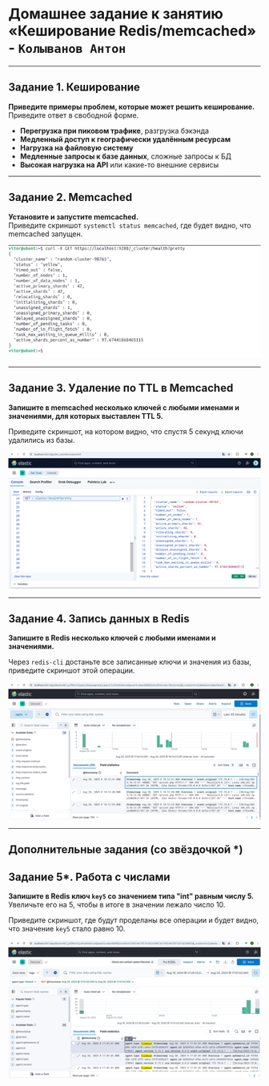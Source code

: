 # Домашнее задание к занятию «Кеширование Redis/memcached» - `Колыванов Антон`

---

## Задание 1. Кеширование

**Приведите примеры проблем, которые может решить кеширование.**  
Приведите ответ в свободной форме.

- **Перегрузка при пиковом трафике**, разгрузка бэкэнда  
- **Медленный доступ к географически удалённым ресурсам**  
- **Нагрузка на файловую систему**  
- **Медленные запросы к базе данных**, сложные запросы к БД  
- **Высокая нагрузка на API** или какие-то внешние сервисы  

---

## Задание 2. Memcached

**Установите и запустите memcached.**  
Приведите скриншот `systemctl status memcached`, где будет видно, что memcached запущен.

![Скриншот systemctl status memcached](img/1.png)

---

## Задание 3. Удаление по TTL в Memcached

**Запишите в memcached несколько ключей с любыми именами и значениями, для которых выставлен TTL 5.**  

Приведите скриншот, на котором видно, что спустя 5 секунд ключи удалились из базы.

![Скриншот удаления ключей с TTL 5](img/2.png)

---

## Задание 4. Запись данных в Redis

**Запишите в Redis несколько ключей с любыми именами и значениями.**  

Через `redis-cli` достаньте все записанные ключи и значения из базы, приведите скриншот этой операции.

![Скриншот получения ключей и значений из Redis](img/3.png)

---

## Дополнительные задания (со звёздочкой *)

## Задание 5*. Работа с числами

**Запишите в Redis ключ `key5` со значением типа "int" равным числу 5.**  
Увеличьте его на 5, чтобы в итоге в значении лежало число 10.  

Приведите скриншот, где будут проделаны все операции и будет видно, что значение `key5` стало равно 10.

![Скриншот работы с key5](img/4.png)

